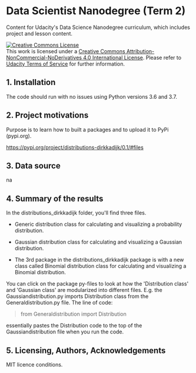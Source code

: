 

# Data Scientist Nanodegree (Term 2)

Content for Udacity's Data Science Nanodegree curriculum, which includes project and lesson content.

 <a rel="license" href="http://creativecommons.org/licenses/by-nc-nd/4.0/"><img alt="Creative Commons License" style="border-width:0" src="https://i.creativecommons.org/l/by-nc-nd/4.0/88x31.png" /></a><br />This work is licensed under a <a rel="license" href="http://creativecommons.org/licenses/by-nc-nd/4.0/">Creative Commons Attribution-NonCommercial-NoDerivatives 4.0 International License</a>. Please refer to [Udacity Terms of Service](https://www.udacity.com/legal) for further information.



## 1. Installation

 The code should run with no issues using Python versions  3.6 and 3.7.



## 2. Project motivations

Purpose is to learn how to built a packages and to upload it to PyPi (pypi.org).

https://pypi.org/project/distributions-dirkkadijk/0.1/#files



## 3. Data source

na



## 4. Summary of the results


In the distributions_dirkkadijk folder, you'll find three files. 

- Generic distribution class for calculating and visualizing a probability distribution.

- Gaussian distribution class for calculating and visualizing a Gaussian distribution.

- The 3rd package in the distributions_dirkkadijk package is with a new class called Binomial distribution class for calculating and visualizing a Binomial distribution.

You can click on the package py-files to look at how the 'Distribution class' and 'Gaussian class' are modularized into different files. 
E.g. the Gaussiandistribution.py imports Distribution class from the Generaldistribution.py file. The line of code:

> from Generaldistribution import Distribution

essentially pastes the Distribution code to the top of the Gaussiandistribution file when you run the code.


## 5. Licensing, Authors, Acknowledgements

MIT licence conditions.